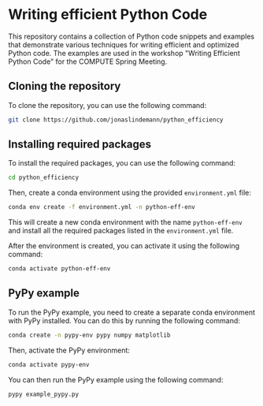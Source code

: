 # Writing efficient Python Code

This repository contains a collection of Python code snippets and examples that demonstrate various techniques for writing efficient and optimized Python code. The examples are used in the workshop "Writing Efficient Python Code" for the COMPUTE Spring Meeting.

## Cloning the repository

To clone the repository, you can use the following command:

```bash
git clone https://github.com/jonaslindemann/python_efficiency
```

## Installing required packages

To install the required packages, you can use the following command:

```bash
cd python_efficiency
```

Then, create a conda environment using the provided `environment.yml` file:

```bash
conda env create -f environment.yml -n python-eff-env
```

This will create a new conda environment with the name `python-eff-env` and install all the required packages listed in the `environment.yml` file.

After the environment is created, you can activate it using the following command:

```bash
conda activate python-eff-env
```

## PyPy example

To run the PyPy example, you need to create a separate conda environment with PyPy installed. You can do this by running the following command:

```bash
conda create -n pypy-env pypy numpy matplotlib
```

Then, activate the PyPy environment:

```bash
conda activate pypy-env
```

You can then run the PyPy example using the following command:

```bash
pypy example_pypy.py
```
